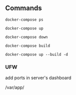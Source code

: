 ## Commands
`docker-compose ps`

`docker-compose up`

`docker-compose down`

`docker-compose build`

`docker-compose up --build -d`

### UFW
add ports in server's dashboard

/var/app/
